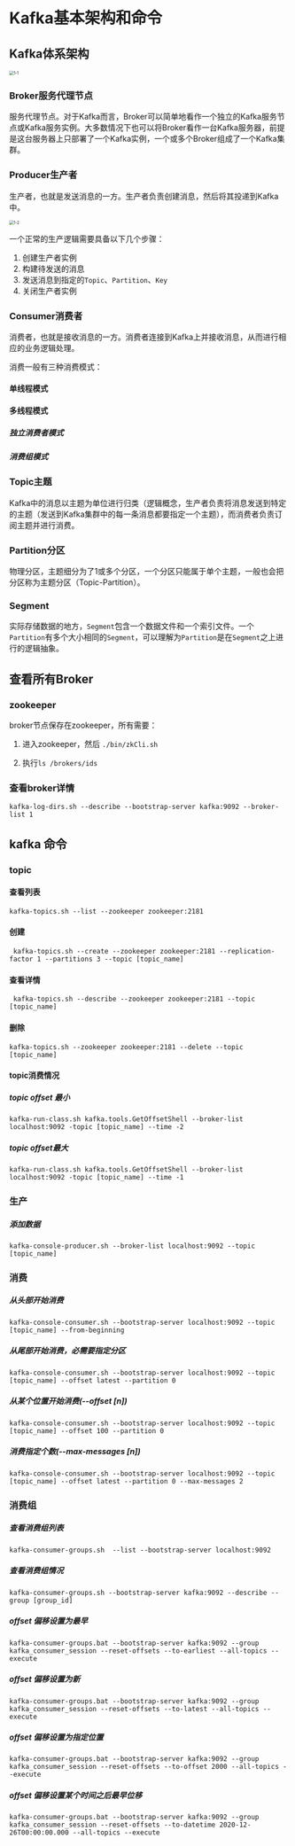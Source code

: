 # Kafka基本架构和命令

## Kafka体系架构
<img src="images/1-1.png" alt="1-1" style="zoom:50%;" />

### Broker服务代理节点

服务代理节点。对于Kafka而言，Broker可以简单地看作一个独立的Kafka服务节点或Kafka服务实例。大多数情况下也可以将Broker看作一台Kafka服务器，前提是这台服务器上只部署了一个Kafka实例，一个或多个Broker组成了一个Kafka集群。

### Producer生产者

生产者，也就是发送消息的一方。生产者负责创建消息，然后将其投递到Kafka中。

<img src="images/1-2.png" alt="1-2" style="zoom:50%;" />

一个正常的生产逻辑需要具备以下几个步骤：

1. 创建生产者实例
2. 构建待发送的消息
3. 发送消息到指定的`Topic`、`Partition`、`Key`
4. 关闭生产者实例

### Consumer消费者

消费者，也就是接收消息的一方。消费者连接到Kafka上并接收消息，从而进行相应的业务逻辑处理。

消费一般有三种消费模式：

#### 单线程模式

#### 多线程模式

##### 独立消费者模式

##### 消费组模式



### Topic主题

Kafka中的消息以主题为单位进行归类（逻辑概念，生产者负责将消息发送到特定的主题（发送到Kafka集群中的每一条消息都要指定一个主题），而消费者负责订阅主题并进行消费。

### Partition分区

物理分区，主题细分为了1或多个分区，一个分区只能属于单个主题，一般也会把分区称为主题分区（Topic-Partition）。

### Segment

实际存储数据的地方，`Segment`包含一个数据文件和一个索引文件。一个`Partition`有多个大小相同的`Segment`，可以理解为`Partition`是在`Segment`之上进行的逻辑抽象。





## 查看所有Broker

### zookeeper

broker节点保存在zookeeper，所有需要：

1. 进入zookeeper，然后 `./bin/zkCli.sh`

2. 执行`ls /brokers/ids`

### 查看broker详情

`kafka-log-dirs.sh --describe --bootstrap-server kafka:9092 --broker-list 1`




## kafka 命令

### topic

#### 查看列表

`kafka-topics.sh --list --zookeeper zookeeper:2181`

#### 创建

` kafka-topics.sh --create --zookeeper zookeeper:2181 --replication-factor 1 --partitions 3 --topic [topic_name]`

#### 查看详情

` kafka-topics.sh --describe --zookeeper zookeeper:2181 --topic [topic_name]`

#### 删除

`kafka-topics.sh --zookeeper zookeeper:2181 --delete --topic [topic_name]`



#### topic消费情况

##### topic offset 最小

`kafka-run-class.sh kafka.tools.GetOffsetShell --broker-list localhost:9092 -topic [topic_name] --time -2`

##### topic offset最大

`kafka-run-class.sh kafka.tools.GetOffsetShell --broker-list localhost:9092 -topic [topic_name] --time -1`



### 生产

##### 添加数据

`kafka-console-producer.sh --broker-list localhost:9092 --topic [topic_name]`

### 消费

##### 从头部开始消费

`kafka-console-consumer.sh --bootstrap-server localhost:9092 --topic [topic_name] --from-beginning`

##### 从尾部开始消费，必需要指定分区

`kafka-console-consumer.sh --bootstrap-server localhost:9092 --topic [topic_name] --offset latest --partition 0`

##### 从某个位置开始消费(--offset [n])

`kafka-console-consumer.sh --bootstrap-server localhost:9092 --topic [topic_name] --offset 100 --partition 0`

##### 消费指定个数(--max-messages [n])

`kafka-console-consumer.sh --bootstrap-server localhost:9092 --topic [topic_name] --offset latest --partition 0 --max-messages 2`



### 消费组

##### 查看消费组列表

`kafka-consumer-groups.sh  --list --bootstrap-server localhost:9092`

##### 查看消费组情况

`kafka-consumer-groups.sh --bootstrap-server kafka:9092 --describe --group [group_id]`

##### offset 偏移设置为最早

`kafka-consumer-groups.bat --bootstrap-server kafka:9092 --group kafka_consumer_session --reset-offsets --to-earliest --all-topics --execute`

##### offset 偏移设置为新

`kafka-consumer-groups.bat --bootstrap-server kafka:9092 --group kafka_consumer_session --reset-offsets --to-latest --all-topics --execute`

##### offset 偏移设置为指定位置

`kafka-consumer-groups.bat --bootstrap-server kafka:9092 --group kafka_consumer_session --reset-offsets --to-offset 2000 --all-topics --execute`

##### offset 偏移设置某个时间之后最早位移

`kafka-consumer-groups.bat --bootstrap-server kafka:9092 --group kafka_consumer_session --reset-offsets --to-datetime 2020-12-26T00:00:00.000 --all-topics --execute`



